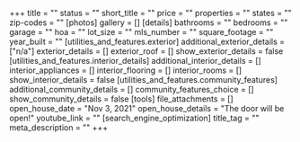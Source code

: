 +++
title = ""
status = ""
short_title = ""
price = ""
properties = ""
states = ""
zip-codes = ""
[photos]
gallery = []
[details]
bathrooms = ""
bedrooms = ""
garage = ""
hoa = ""
lot_size = ""
mls_number = ""
square_footage = ""
year_built = ""
[utilities_and_features.exterior]
additional_exterior_details = ["n/a"]
exterior_details = []
exterior_roof = []
show_exterior_details = false
[utilities_and_features.interior_details]
additional_interior_details = []
interior_appliances = []
interior_flooring = []
interior_rooms = []
show_interior_details = false
[utilities_and_features.community_features]
additional_community_details = []
community_features_choice = []
show_community_details = false
[tools]
file_attachments = []
open_house_date = "Nov 3, 2021"
open_house_details = "The door will be open!"
youtube_link = ""
[search_engine_optimization]
title_tag = ""
meta_description = ""
+++